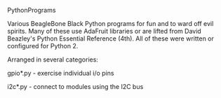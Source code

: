 PythonPrograms

Various BeagleBone Black Python programs for fun and to ward off evil spirits.
Many of these use AdaFruit libraries or are lifted from David Beazley's Python Essential Reference (4th).
All of these were written or configured for Python 2.

Arranged in several categories:

gpio*.py	- exercise individual i/o pins

i2c*.py		- connect to modules using the I2C bus


